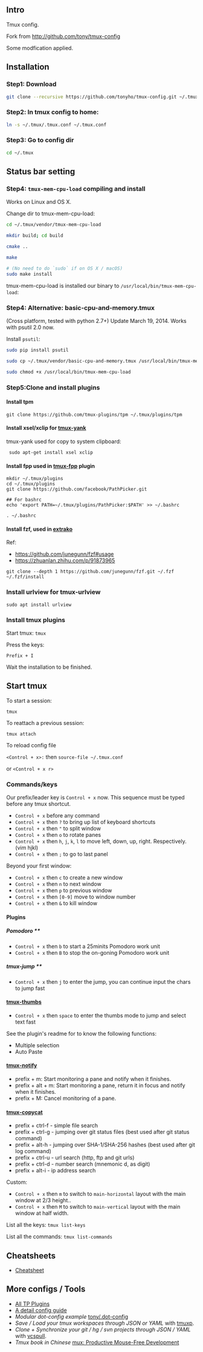 ## Intro

Tmux config.

Fork from http://github.com/tony/tmux-config

Some modfication applied.

## Installation

### Step1: Download

```bash
git clone --recursive https://github.com/tonyho/tmux-config.git ~/.tmux
```

### Step2: ln tmux config to home:

```bash
ln -s ~/.tmux/.tmux.conf ~/.tmux.conf
```

### Step3: Go to config dir

```bash
cd ~/.tmux
```

## Status bar setting

### Step4: `tmux-mem-cpu-load` compiling and install

Works on Linux and OS X.

Change dir to tmux-mem-cpu-load:

```bash
cd ~/.tmux/vendor/tmux-mem-cpu-load

mkdir build; cd build

cmake ..

make

# (No need to do `sudo` if on OS X / macOS)
sudo make install
```

tmux-mem-cpu-load is installed our binary to `/usr/local/bin/tmux-mem-cpu-load`:

### Step4: Alternative: basic-cpu-and-memory.tmux

(Cross platform, tested with python 2.7+) Update March 19, 2014. Works with psutil 2.0 now.

Install ``psutil``:

```bash
sudo pip install psutil

sudo cp ~/.tmux/vendor/basic-cpu-and-memory.tmux /usr/local/bin/tmux-mem-cpu-load

sudo chmod +x /usr/local/bin/tmux-mem-cpu-load
```

### Step5:Clone and install plugins

#### Install tpm
```
git clone https://github.com/tmux-plugins/tpm ~/.tmux/plugins/tpm
```

#### Install xsel/xclip for [tmux-yank](https://github.com/tmux-plugins/tmux-yank)

tmux-yank used for copy to system clipboard:
```
 sudo apt-get install xsel xclip
```

#### Install fpp used in [tmux-fpp](https://github.com/tmux-plugins/tmux-fpp) plugin
```
mkdir ~/.tmux/plugins
cd ~/.tmux/plugins
git clone https://github.com/facebook/PathPicker.git

## For bashrc
echo 'export PATH=~/.tmux/plugins/PathPicker:$PATH' >> ~/.bashrc

. ~/.bashrc
```
#### Install fzf, used in [extrako](https://github.com/laktak/extrakto)

Ref: 

- https://github.com/junegunn/fzf#usage
- https://zhuanlan.zhihu.com/p/91873965

```
git clone --depth 1 https://github.com/junegunn/fzf.git ~/.fzf
~/.fzf/install
```

### Install urlview for tmux-urlview

```
sudo apt install urlview
```

### Install tmux plugins
Start tmux: `tmux`

Press the keys: 
```
Prefix + I
```

Wait the installation to be finished.

## Start tmux

To start a session:

`tmux`

To reattach a previous session:

`tmux attach`

To reload config file

`<Control + x>:`  then `source-file ~/.tmux.conf`

or `<Control + x r>`

### Commands/keys

Our prefix/leader key is `Control + x` now. This sequence must be typed before any tmux shortcut.

* `Control + x` before any command
* `Control + x` then `?` to bring up list of keyboard shortcuts
* `Control + x` then `"` to split window
* `Control + x` then `o` to rotate panes
* `Control + x` then `h`, `j`, `k`, `l` to move left, down, up, right. Respectively. (vim hjkl)
* `Control + x` then `;` to go to last panel

Beyond your first window:

* `Control + x` then `c` to create a new window
* `Control + x` then `n` to next window
* `Control + x` then `p` to previous window
* `Control + x` then `[0-9]` move to window number
* `Control + x` then `&` to kill window

#### Plugins

##### Pomodoro **

* `Control + x` then `b` to start a 25minits Pomodoro work unit
* `Control + x` then `B` to stop the on-goning Pomodoro work unit

##### tmux-jump **

* `Control + x` then `j` to enter the jump, you can continue input the chars to jump fast

#### [tmux-thumbs](https://github.com/fcsonline/tmux-thumbs)

* `Control + x` then `space` to enter the thumbs mode to jump and select text fast

See the plugin's readme for to know the following functions:
* Multiple selection
* Auto Paste

#### [tmux-notify](https://github.com/ChanderG/tmux-notify)

* prefix + m: Start monitoring a pane and notify when it finishes.
* prefix + alt + m: Start monitoring a pane, return it in focus and notify when it finishes.
* prefix + M: Cancel monitoring of a pane.

#### [tmux-copycat](https://github.com/tmux-plugins/tmux-copycat)

* prefix + ctrl-f - simple file search
* prefix + ctrl-g - jumping over git status files (best used after git status command)
* prefix + alt-h - jumping over SHA-1/SHA-256 hashes (best used after git log command)
* prefix + ctrl-u - url search (http, ftp and git urls)
* prefix + ctrl-d - number search (mnemonic d, as digit)
* prefix + alt-i - ip address search

Custom:

* `Control + x` then `m` to switch to ``main-horizontal`` layout with the main window at 2/3 height..
* `Control + x` then `M` to switch to ``main-vertical`` layout with the main window at half width.

List all the keys: `tmux list-keys`

List all the commands: `tmux list-commands`

## Cheatsheets

* [Cheatsheet](https://tmuxcheatsheet.com/)

## More configs / Tools

* [All TP Plugins](https://github.com/tmux-plugins/list)
* [A detail config guide](http://louiszhai.github.io/2017/09/30/tmux/#Tmux-Continuum)
* *Modular dot-config example* [tony/.dot-config](https://github.com/tony/.dot-config)
* *Save / Load your tmux workspaces through JSON or YAML* with [tmuxp](https://github.com/tony/tmuxp).
* *Clone + Synchronize your git / hg / svn projects through JSON / YAML* with [vcspull](https://github.com/tony/vcspull).
* *Tmux book in Chinese* [mux: Productive Mouse-Free Development](https://www.kancloud.cn/kancloud/tmux/62463)
